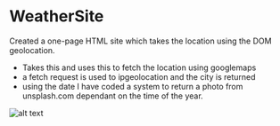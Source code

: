 # WeatherSite

Created a one-page HTML site which takes the location using the DOM geolocation.

* Takes this and uses this to fetch the location using googlemaps
* a fetch request is used to ipgeolocation and the city is returned
* using the date I have coded a system to return a photo from unsplash.com dependant on the time of the year.

![alt text](https://i.imgur.com/BiQ1H8H.png "Weather Web site")
